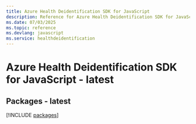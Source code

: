 ```yaml
---
title: Azure Health Deidentification SDK for JavaScript
description: Reference for Azure Health Deidentification SDK for JavaScript
ms.date: 07/03/2025
ms.topic: reference
ms.devlang: javascript
ms.service: healthdeidentification
---
```

# Azure Health Deidentification SDK for JavaScript - latest
## Packages - latest
[!INCLUDE [packages](health-deidentification-index.md)]